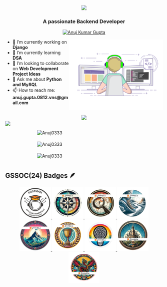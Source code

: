 <div align="center">
    <img src="https://github.com/Anuj0333/Anuj0333/blob/master/Linkedin%20Background.png">
</div>

<h3 align="center">A passionate Backend Developer</h3>

<p align="center">
    <a href="https://github.com/ryo-ma/github-profile-trophy">
        <img src="https://github-profile-trophy.vercel.app/?username=Anuj0333" alt="Anuj Kumar Gupta" />
    </a>
</p>

<img align="right" alt="Coding" width="300" src="https://raw.githubusercontent.com/devSouvik/devSouvik/master/gif3.gif">

<ul>
    <li>🔭 I’m currently working on <b>Django</b></li>
    <li>🌱 I’m currently learning <b>DSA</b></li>
    <li>👯 I’m looking to collaborate on <b>Web Development Project Ideas</b></li>
    <li>💬 Ask me about <b>Python and MySQL</b></li>
    <li>📫 How to reach me: <b>anuj.gupta.0812.vns@gmail.com</b></li>
</ul>

<!--- ⚡ Fun fact: **I think I am Handsome (True)**-->

<br>

<div align="center">
    <img src="https://api.visitorbadge.io/api/VisitorHit?user=Anuj0333&repo=Anuj0333&countColor=%237B1E7A" />
</div>

<img src="https://capsule-render.vercel.app/api?type=waving&color=gradient&height=100&section=footer"/>

<div style="display: flex; justify-content: center; flex-wrap: wrap;">
    <div style="flex-basis: 300px; margin: 10px;">
        <img src="https://github-readme-stats.vercel.app/api/top-langs?username=Anuj0333&show_icons=true&locale=en&layout=compact" alt="Anuj0333" />
    </div>
    <div style="flex-basis: 300px; margin: 10px;">
        <img src="https://github-readme-stats.vercel.app/api?username=Anuj0333&show_icons=true&locale=en" alt="Anuj0333" />
    </div>
    <div style="flex-basis: 300px; margin: 10px;">
        <img src="https://github-readme-streak-stats.herokuapp.com/?user=Anuj0333&" alt="Anuj0333" />
    </div>
</div>

## GSSOC(24) Badges 🪶

<div align="center">
    <a href="https://gssoc.girlscript.tech/contributorAnalytics">
        <img src="https://raw.githubusercontent.com/girlscript/gssoc-website-new/main/public/badges/postman.png" width="100px" height="100px" />
        <img src="https://github.com/girlscript/gssoc-website-new/blob/main/public/badges/1.png" width="100px" height="100px" />
        <img src="https://github.com/girlscript/gssoc-website-new/blob/main/public/badges/2.png" width="100px" height="100px" />
        <img src="https://github.com/girlscript/gssoc-website-new/blob/main/public/badges/3.png" width="100px" height="100px" />
        <img src="https://github.com/girlscript/gssoc-website-new/blob/main/public/badges/4.png" width="100px" height="100px" />
        <img src="https://github.com/girlscript/gssoc-website-new/blob/main/public/badges/5.png" width="100px" height="100px" />
        <img src="https://github.com/girlscript/gssoc-website-new/blob/main/public/badges/6.png" width="100px" height="100px" />
        <img src="https://github.com/girlscript/gssoc-website-new/blob/main/public/badges/7.png" width="100px" height="100px" />
        <img src="https://github.com/girlscript/gssoc-website-new/blob/main/public/badges/8.png" width="100px" height="100px" />
    </a>
</div>
